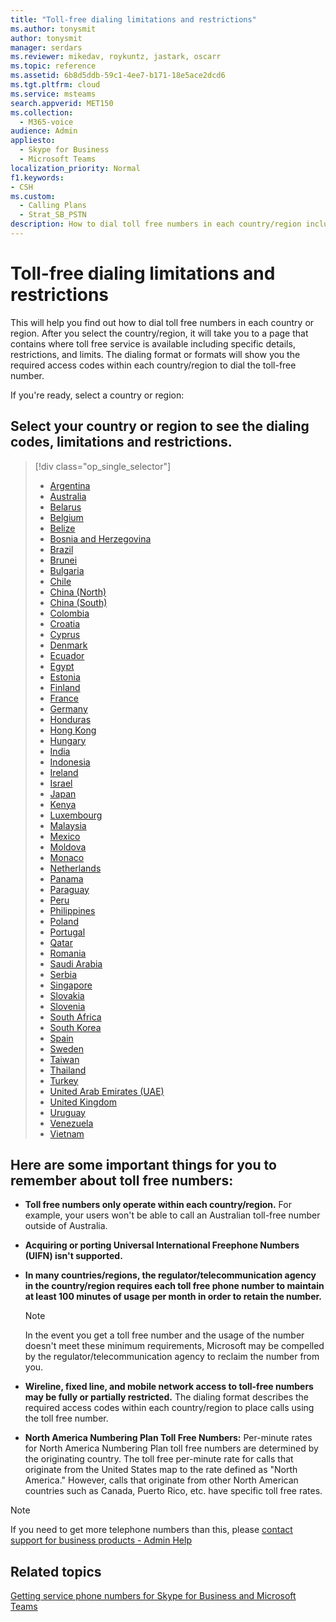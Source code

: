```yaml
---
title: "Toll-free dialing limitations and restrictions"
ms.author: tonysmit
author: tonysmit
manager: serdars
ms.reviewer: mikedav, roykuntz, jastark, oscarr
ms.topic: reference
ms.assetid: 6b8d5ddb-59c1-4ee7-b171-18e5ace2dcd6
ms.tgt.pltfrm: cloud
ms.service: msteams
search.appverid: MET150
ms.collection: 
  - M365-voice
audience: Admin
appliesto: 
  - Skype for Business
  - Microsoft Teams
localization_priority: Normal
f1.keywords:
- CSH
ms.custom: 
  - Calling Plans
  - Strat_SB_PSTN
description: How to dial toll free numbers in each country/region including details, restrictions, limits for toll-free service availability, and required access codes.
---
```


# Toll-free dialing limitations and restrictions

This will help you find out how to dial toll free numbers in each country or region. After you select the country/region, it will take you to a page that contains where toll free service is available including specific details, restrictions, and limits. The dialing format or formats will show you the required access codes within each country/region to dial the toll-free number.
  
If you're ready, select a country or region:
  
## Select your country or region to see the dialing codes, limitations and restrictions.

> [!div class="op_single_selector"]    
> - [Argentina](toll-free-dialing-limitations-and-restrictions/toll-free-dialing-restrictions-in-argentina.md)
> - [Australia](toll-free-dialing-limitations-and-restrictions/toll-free-dialing-restrictions-in-australia.md)
> - [Belarus](toll-free-dialing-limitations-and-restrictions/toll-free-dialing-restrictions-in-belarus.md)
> - [Belgium](toll-free-dialing-limitations-and-restrictions/toll-free-dialing-restrictions-in-belgium.md)
> - [Belize](toll-free-dialing-limitations-and-restrictions/toll-free-dialing-restrictions-in-belize.md)
> - [Bosnia and Herzegovina](toll-free-dialing-limitations-and-restrictions/toll-free-dialing-restrictions-in-bosnia-and-herzegovina.md)
> - [Brazil](toll-free-dialing-limitations-and-restrictions/toll-free-dialing-restrictions-in-brazil.md)
> - [Brunei](toll-free-dialing-limitations-and-restrictions/toll-free-dialing-restrictions-in-brunei.md)
> - [Bulgaria](toll-free-dialing-limitations-and-restrictions/toll-free-dialing-restrictions-in-bulgaria.md)
> - [Chile](toll-free-dialing-limitations-and-restrictions/toll-free-dialing-restrictions-in-chile.md)
> - [China (North)](toll-free-dialing-limitations-and-restrictions/toll-free-dialing-restrictions-in-chinanorth-10-800-714-xxxx-range.md)
> - [China (South)](toll-free-dialing-limitations-and-restrictions/toll-free-dialing-restrictions-in-chinasouth-10-800-140-xxxx-range.md)
> - [Colombia](toll-free-dialing-limitations-and-restrictions/toll-free-dialing-restrictions-in-columbia.md)
> - [Croatia](toll-free-dialing-limitations-and-restrictions/toll-free-dialing-restrictions-in-croatia.md)
> - [Cyprus](toll-free-dialing-limitations-and-restrictions/toll-free-dialing-restrictions-in-cyprus.md)
> - [Denmark](toll-free-dialing-limitations-and-restrictions/toll-free-dialing-restrictions-in-denmark.md)
> - [Ecuador](toll-free-dialing-limitations-and-restrictions/toll-free-dialing-restrictions-in-ecuador.md)
> - [Egypt](toll-free-dialing-limitations-and-restrictions/toll-free-dialing-restrictions-in-egypt.md)
> - [Estonia](toll-free-dialing-limitations-and-restrictions/toll-free-dialing-restrictions-in-estonia.md)
> - [Finland](toll-free-dialing-limitations-and-restrictions/toll-free-dialing-restrictions-in-finland.md)
> - [France](toll-free-dialing-limitations-and-restrictions/toll-free-dialing-restrictions-in-france.md)
> - [Germany](toll-free-dialing-limitations-and-restrictions/toll-free-dialing-restrictions-in-germany.md)
> - [Honduras](toll-free-dialing-limitations-and-restrictions/toll-free-dialing-restrictions-in-honduras.md)
> - [Hong Kong](toll-free-dialing-limitations-and-restrictions/toll-free-dialing-restrictions-in-hong-kong.md)
> - [Hungary](toll-free-dialing-limitations-and-restrictions/toll-free-dialing-restrictions-in-hungary.md)
> - [India](toll-free-dialing-limitations-and-restrictions/toll-free-dialing-restrictions-in-india.md)
> - [Indonesia](toll-free-dialing-limitations-and-restrictions/toll-free-dialing-restrictions-in-indonesia.md)
> - [Ireland](toll-free-dialing-limitations-and-restrictions/toll-free-dialing-restrictions-in-ireland.md)
> - [Israel](toll-free-dialing-limitations-and-restrictions/toll-free-dialing-restrictions-in-israel.md)
> - [Japan](toll-free-dialing-limitations-and-restrictions/toll-free-dialing-restrictions-in-japan.md)
> - [Kenya](toll-free-dialing-limitations-and-restrictions/toll-free-dialing-restrictions-in-kenya.md)
> - [Luxembourg](toll-free-dialing-limitations-and-restrictions/toll-free-dialing-restrictions-in-luxembourg.md)
> - [Malaysia](toll-free-dialing-limitations-and-restrictions/toll-free-dialing-restrictions-in-malaysia.md)
> - [Mexico](toll-free-dialing-limitations-and-restrictions/toll-free-dialing-restrictions-in-mexico.md)
> - [Moldova](toll-free-dialing-limitations-and-restrictions/toll-free-dialing-restrictions-in-moldova.md)
> - [Monaco](toll-free-dialing-limitations-and-restrictions/toll-free-dialing-restrictions-in-monaco.md)
> - [Netherlands](toll-free-dialing-limitations-and-restrictions/toll-free-dialing-restrictions-in-the-netherlands.md)
> - [Panama](toll-free-dialing-limitations-and-restrictions/toll-free-dialing-restrictions-in-panama.md)
> - [Paraguay](toll-free-dialing-limitations-and-restrictions/toll-free-dialing-restrictions-in-paraguay.md)
> - [Peru](toll-free-dialing-limitations-and-restrictions/toll-free-dialing-restrictions-in-peru.md)
> - [Philippines](toll-free-dialing-limitations-and-restrictions/toll-free-dialing-restrictions-in-the-philippines.md)
> - [Poland](toll-free-dialing-limitations-and-restrictions/toll-free-dialing-restrictions-in-poland.md)
> - [Portugal](toll-free-dialing-limitations-and-restrictions/toll-free-dialing-restrictions-in-portugal.md)
> - [Qatar](toll-free-dialing-limitations-and-restrictions/toll-free-dialing-restrictions-in-qatar.md)
> - [Romania](toll-free-dialing-limitations-and-restrictions/toll-free-dialing-restrictions-in-romania.md)
> - [Saudi Arabia](toll-free-dialing-limitations-and-restrictions/toll-free-dialing-restrictions-in-saudi-arabia.md)
> - [Serbia](toll-free-dialing-limitations-and-restrictions/toll-free-dialing-restrictions-in-serbia.md)
> - [Singapore](toll-free-dialing-limitations-and-restrictions/toll-free-dialing-restrictions-in-singapore.md)
> - [Slovakia](toll-free-dialing-limitations-and-restrictions/toll-free-dialing-restrictions-in-slovakia.md)
> - [Slovenia](toll-free-dialing-limitations-and-restrictions/toll-free-dialing-restrictions-in-slovenia.md)
> - [South Africa](toll-free-dialing-limitations-and-restrictions/toll-free-dialing-restrictions-in-south-africa.md)
> - [South Korea](toll-free-dialing-limitations-and-restrictions/toll-free-dialing-restrictions-in-south-korea.md)
> - [Spain](toll-free-dialing-limitations-and-restrictions/toll-free-dialing-restrictions-in-spain.md)
> - [Sweden](toll-free-dialing-limitations-and-restrictions/toll-free-dialing-restrictions-in-sweden.md)
> - [Taiwan](toll-free-dialing-limitations-and-restrictions/toll-free-dialing-restrictions-in-taiwan.md)
> - [Thailand](toll-free-dialing-limitations-and-restrictions/toll-free-dialing-restrictions-in-thailand.md)
> - [Turkey](toll-free-dialing-limitations-and-restrictions/toll-free-dialing-restrictions-in-turkey.md)
> - [United Arab Emirates (UAE)](toll-free-dialing-limitations-and-restrictions/toll-free-dialing-restrictions-in-the-united-arab-emirates.md)
> - [United Kingdom](toll-free-dialing-limitations-and-restrictions/toll-free-dialing-restrictions-in-the-united-kingdom-u-k.md)
> - [Uruguay](toll-free-dialing-limitations-and-restrictions/toll-free-dialing-restrictions-in-uruguay.md)
> - [Venezuela](toll-free-dialing-limitations-and-restrictions/toll-free-dialing-restrictions-in-venezuela.md)
> - [Vietnam](toll-free-dialing-limitations-and-restrictions/toll-free-dialing-restrictions-in-vietnam.md)
  
## Here are some important things for you to remember about toll free numbers:

- **Toll free numbers only operate within each country/region.** For example, your users won't be able to call an Australian toll-free number outside of Australia.
    
- **Acquiring or porting Universal International Freephone Numbers (UIFN) isn't supported.**
    
- **In many countries/regions, the regulator/telecommunication agency in the country/region requires each toll free phone number to maintain at least 100 minutes of usage per month in order to retain the number.**
    
    > [!NOTE]
    > In the event you get a toll free number and the usage of the number doesn't meet these minimum requirements, Microsoft may be compelled by the regulator/telecommunication agency to reclaim the number from you. 
  
- **Wireline, fixed line, and mobile network access to toll-free numbers may be fully or partially restricted.** The dialing format describes the required access codes within each country/region to place calls using the toll free number.
    
- **North America Numbering Plan Toll Free Numbers:** Per-minute rates for North America Numbering Plan toll free numbers are determined by the originating country. The toll free per-minute rate for calls that originate from the United States map to the rate defined as "North America." However, calls that originate from other North American countries such as Canada, Puerto Rico, etc. have specific toll free rates.

> [!NOTE]
> If you need to get more telephone numbers than this, please [contact support for business products - Admin Help](https://support.office.com/article/32a17ca7-6fa0-4870-8a8d-e25ba4ccfd4b)
    
## Related topics
[Getting service phone numbers for Skype for Business and Microsoft Teams](/microsoftteams/getting-service-phone-numbers)

  
 